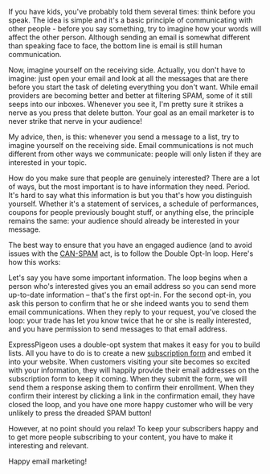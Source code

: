 

If you have kids, you've probably told them several times: think before
you speak. The idea is simple and it's a basic principle of
communicating with other people - before you say something, try to
imagine how your words will affect the other person. Although sending an
email is somewhat different than speaking face to face, the bottom line
is email is still human communication.

Now, imagine yourself on the receiving side. Actually, you don't have to
imagine: just open your email and look at all the messages that are
there before you start the task of deleting everything you don't want.
While email providers are becoming better and better at filtering SPAM,
some of it still seeps into our inboxes. Whenever you see it, I'm pretty
sure it strikes a nerve as you press that delete button. Your goal as an
email marketer is to never strike that nerve in your audience!

My advice, then, is this: whenever you send a message to a list, try to
imagine yourself on the receiving side. Email communications is not much
different from other ways we communicate: people will only listen if
they are interested in your topic.

How do you make sure that people are genuinely interested? There are a
lot of ways, but the most important is to have information they need.
Period. It's hard to say what this information is but you that's how you
distinguish yourself. Whether it's a statement of services, a schedule
of performances, coupons for people previously bought stuff, or anything
else, the principle remains the same: your audience should already be
interested in your message.

The best way to ensure that you have an engaged audience (and to avoid
issues with the [CAN-SPAM](http://business.ftc.gov/documents/bus61-can-spam-act-compliance-guide-business)
act, is to follow the Double Opt-In loop.
Here's how this works:

Let's say you have some important information. The loop begins when a
person who's interested gives you an email address so you can send more
up-to-date information – that's the first opt-in. For the second opt-in,
you ask this person to confirm that he or she indeed wants you to send
them email communications. When they reply to your request, you've
closed the loop: your trade has let you know twice that he or she is
really interested, and you have permission to send messages to that
email address.

ExpressPigeon uses a double-opt system that makes it easy for you to
build lists. All you have to do is to create a new [subscription form](${blog_base_url}/2013/11/18/custom-email-subscription-form/)
and embed it into your website. When customers visiting your site becomes
so excited with your information, they will happily provide their email
addresses on the subscription form to keep it coming. When they submit
the form, we will send them a response asking them to confirm their
enrollment. When they confirm their interest by clicking a link in the
confirmation email, they have closed the loop, and you have one more
happy customer who will be very unlikely to press the dreaded SPAM
button!

However, at no point should you relax! To keep your subscribers happy
and to get more people subscribing to your content, you have to make it
interesting and relevant.

Happy email marketing!